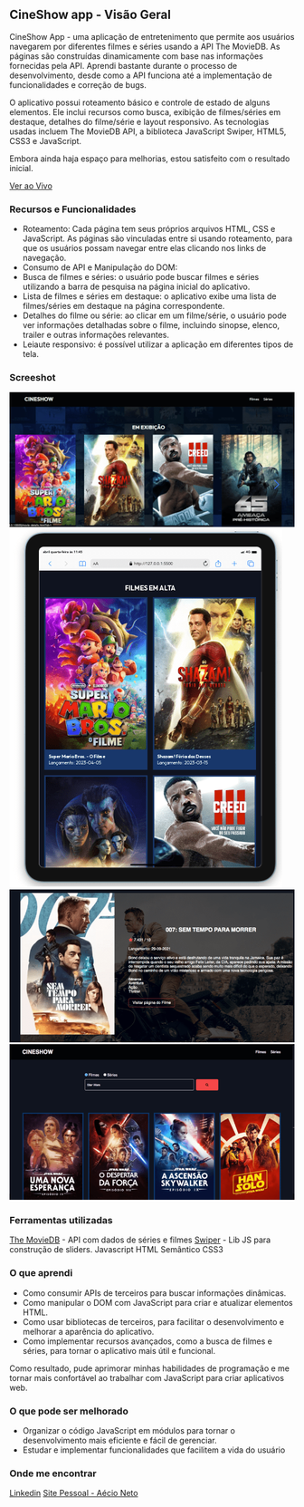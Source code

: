 ## CineShow app - Visão Geral

CineShow App - uma aplicação de entretenimento que permite aos usuários navegarem por diferentes filmes e séries usando a API The MovieDB. As páginas são construídas dinamicamente com base nas informações fornecidas pela API. Aprendi bastante durante o processo de desenvolvimento, desde como a API funciona até a implementação de funcionalidades e correção de bugs.

O aplicativo possui roteamento básico e controle de estado de alguns elementos. Ele inclui recursos como busca, exibição de filmes/séries em destaque, detalhes do filme/série e layout responsivo. As tecnologias usadas incluem The MovieDB API, a biblioteca JavaScript Swiper, HTML5, CSS3 e JavaScript.

Embora ainda haja espaço para melhorias, estou satisfeito com o resultado inicial.

[Ver ao Vivo](https://cineshow.netlify.app/)

### Recursos e Funcionalidades

- Roteamento: Cada página tem seus próprios arquivos HTML, CSS e JavaScript. As páginas são vinculadas entre si usando roteamento, para que os usuários possam navegar entre elas clicando nos links de navegação.
- Consumo de API e Manipulação do DOM: 
- Busca de filmes e séries: o usuário pode buscar filmes e séries utilizando a barra de pesquisa na página inicial do aplicativo.
- Lista de filmes e séries em destaque: o aplicativo exibe uma lista de filmes/séries em destaque na página correspondente.
- Detalhes do filme ou série: ao clicar em um filme/série, o usuário pode ver informações detalhadas sobre o filme, incluindo sinopse, elenco, trailer e outras informações relevantes.
- Leiaute responsivo: é possível utilizar a aplicação em diferentes tipos de tela. 

### Screeshot
![Desktop Version](images/print-desktop.png)
![Mobile Version](images/print-mobile.png)
![Página Detalhes](images/print-desktop-007%20details.png)
![Busca](images/print-search.png)

### Ferramentas utilizadas

[The MovieDB](https://developers.themoviedb.org/) - API com dados de séries e filmes
[Swiper](https://swiperjs.com/) - Lib JS para construção de sliders. 
Javascript
HTML Semântico
CSS3 

### O que aprendi
- Como consumir APIs de terceiros para buscar informações dinâmicas.
- Como manipular o DOM com JavaScript para criar e atualizar elementos HTML.
- Como usar bibliotecas de terceiros, para facilitar o desenvolvimento e melhorar a aparência do aplicativo.
- Como implementar recursos avançados, como a busca de filmes e séries, para tornar o aplicativo mais útil e funcional.

Como resultado, pude aprimorar minhas habilidades de programação e me tornar mais confortável ao trabalhar com JavaScript para criar aplicativos web.

### O que pode ser melhorado
- Organizar o código JavaScript em módulos para tornar o desenvolvimento mais eficiente e fácil de gerenciar.
- Estudar e implementar funcionalidades que facilitem a vida do usuário

### Onde me encontrar

[Linkedin](https://www.linkedin.in/aecio-neto)
[Site Pessoal - Aécio Neto](https://aecioneto.com.br)